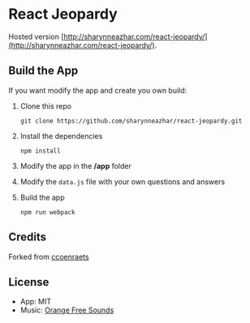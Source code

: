 # React Jeopardy

Hosted version [http://sharynneazhar.com/react-jeopardy/](http://sharynneazhar.com/react-jeopardy/).

## Build the App

If you want modify the app and create you own build:

1. Clone this repo
    ```
    git clone https://github.com/sharynneazhar/react-jeopardy.git
    ```

1. Install the dependencies
    ```
    npm install
    ```

1. Modify the app in the **/app** folder

1. Modify the `data.js` file with your own questions and answers

1. Build the app
    ```
    npm run webpack
    ```

## Credits
Forked from [ccoenraets](https://ccoenraets.github.io/react-trivia/)

## License

- App: MIT
- Music: [Orange Free Sounds](http://www.orangefreesounds.com/jeopardy-theme-song/)
